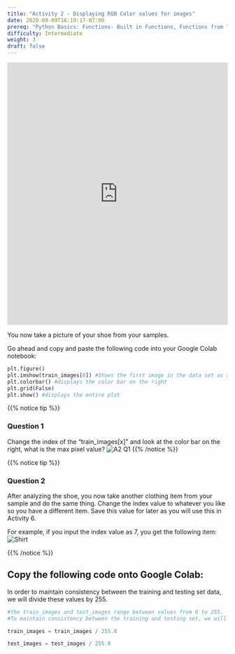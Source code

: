 ```yaml
---
title: "Activity 2 - Displaying RGB Color values for images"
date: 2020-09-09T16:19:17-07:00
prereq: "Python Basics: Functions- Built in Functions, Functions from libraries; Data Types- Strings, Numbers, Reading from Console; Data Structures- Lists"
difficulty: Intermediate
weight: 3
draft: false
---
```


<iframe width="100%" height="600px" src="https://www.youtube.com/embed/bMr1c4a7dXQ" frameborder="0" allow="accelerometer; autoplay; encrypted-media; gyroscope; picture-in-picture" allowfullscreen></iframe>


You now take a picture of your shoe from your samples.

Go ahead and copy and paste the following code into your Google Colab notebook:

```python
plt.figure()
plt.imshow(train_images[0]) #Shows the first image in the data set as a plot or different colored pixels
plt.colorbar() #displays the color bar on the right
plt.grid(False)
plt.show() #displays the entire plot
```

{{% notice tip %}}
### Question 1

Change the index of the “train_images[x]” and look at the color bar on the right, what is the max pixel value?
![A2 Q1](../media/a2q1.png)
{{% /notice %}}

{{% notice tip %}}
### Question 2

After analyzing the shoe, you now take another clothing item from your sample and do the same thing. Change the index value to whatever you like so you have a different item. 
Save this value for later as you will use this in Activity 6. 

For example, if you input the index value as 7, you get the following item:
![Shirt](../media/a2progress2.png)

{{% /notice %}}

## Copy the following code onto Google Colab:
In order to maintain consistency between the training and testing set data, we will divide these values by 255.
```python
#the train_images and test_images range between values from 0 to 255. 
#To maintain consistency between the training and testing set, we will divide train_images and test_images by 255

train_images = train_images / 255.0 

test_images = test_images / 255.0
```




